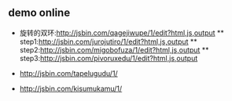 ## demo online
* 旋转的双环:http://jsbin.com/qagejiwupe/1/edit?html,js,output
** step1:http://jsbin.com/jurojutiro/1/edit?html,js,output
** step2:http://jsbin.com/migobofuza/1/edit?html,js,output
** step3:http://jsbin.com/pivoruxedu/1/edit?html,js,output

* http://jsbin.com/tapelugudu/1/
* http://jsbin.com/kisumukamu/1/

